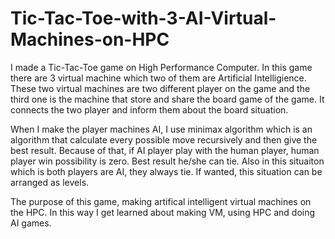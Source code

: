 # Tic-Tac-Toe-with-3-AI-Virtual-Machines-on-HPC

I made a Tic-Tac-Toe game on High Performance Computer. 
In this game there are 3 virtual machine which two of them are Artificial Intelligience. 
These two virtual machines are two different player on the game and the third one is the machine that store and share the board game of the game. 
It connects the two player and inform them about the board situation.

When I make the player machines AI, I use minimax algorithm which is an algorithm that calculate every possible move recursively and then give the best result. 
Because of that, if AI player play with the human player, human player win possibility is zero. 
Best result he/she can tie.
 Also in this situaiton which is both players are AI, they always tie. If wanted, this situation can be arranged as levels.

The purpose of this game, making artifical intelligent virtual machines on the HPC. 
In this way I get learned about making VM, using HPC and doing AI games.
